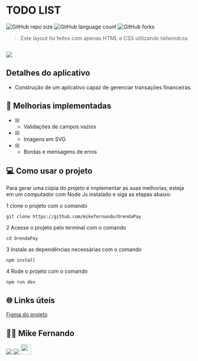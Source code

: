 # TODO LIST

![GitHub repo size](https://img.shields.io/github/repo-size/MikeFernando/OrendaPay)
![GitHub language count](https://img.shields.io/github/languages/count/MikeFernando/OrendaPay)
![GitHub forks](https://img.shields.io/github/forks/MikeFernando/OrendaPay)


> Este layout foi feitos com apenas HTML e CSS utilizando tailwindcss

<div
  style="width:100%; display:flex; align-items:center; gap:16px" 
>
</div>

![](https://imgur.com/sRSNeav.png)

## Detalhes do aplicativo

- Construção de um aplicativo capaz de gerenciar transações financeiras.  

## 🚀 Melhorias implementadas
- [x] - Validações de campos vazios
- [x] - Imagens em SVG
- [x] - Bordas e mensagens de erros 


## 💻 Como usar o projeto
Para gerar uma cópia do projeto e implementar as suas melhorias, esteja em um computador com Node Js instalado e siga as etapas abaixo:

1  clone o projeto com o comando 
```
git clone https://github.com/mikefernando/OrendaPay
``` 
2  Acesse o projeto pelo terminal com o comando 
```
cd OrendaPay
```  
3  Instale as dependências necessárias com o comando
```
npm install
```

4  Rode o projeto com o comando
```
npm run dev
``` 

## 🌐 Links úteis
[Figma do projeto](https://www.figma.com/file/RBxoF68CtgDzst9lTbqobQ/Orenda-Pay---APP?type=design&node-id=1-2&mode=design&t=cf7VLRoPa5Q0w8gf-0)


## 🧑‍💻 Mike Fernando

[<img src="https://img.shields.io/badge/linkedin-%230077B5.svg?&style=for-the-badge&logo=linkedin&logoColor=white" />]([https://www.linkedin.com/in/maykonsousa](https://www.linkedin.com/in/mike-fernando3g/))
[<img src=" https://img.shields.io/badge/GitHub-100000?style=for-the-badge&logo=github&logoColor=white" />](https://gthub.com/MikeFernando)
[<img src="https://img.shields.io/website-up-down-green-red/http/shields.io.svg" height="28" />]([http://maykonsousa.dev.br](https://devmaikera.vercel.app/)https://devmaikera.vercel.app/
)
